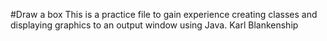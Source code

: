 #Draw a box
This is a practice file to gain experience creating classes and 
displaying graphics to an output window using Java.
Karl Blankenship